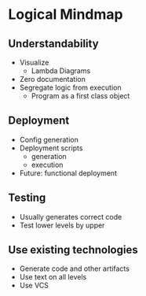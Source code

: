 # Logical Mindmap

## Understandability

- Visualize
  - Lambda Diagrams
- Zero documentation
- Segregate logic from execution
  - Program as a first class object

## Deployment

- Config generation
- Deployment scripts 
  - generation
  - execution
- Future: functional deployment

## Testing

- Usually generates correct code
- Test lower levels by upper

## Use existing technologies

- Generate code and other artifacts
- Use text on all levels
- Use VCS


